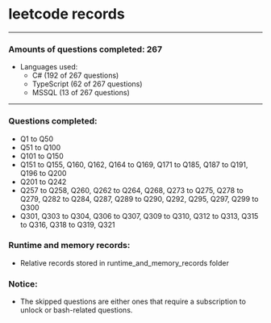 # leetcode records
-----
### Amounts of questions completed: 267
- Languages used:
  - C# (192 of 267 questions)
  - TypeScript (62 of 267 questions)
  - MSSQL (13 of 267 questions)
-----
### Questions completed:
- Q1 to Q50
- Q51 to Q100
- Q101 to Q150
- Q151 to Q155, Q160, Q162, Q164 to Q169, Q171 to Q185, Q187 to Q191, Q196 to Q200
- Q201 to Q242
- Q257 to Q258, Q260, Q262 to Q264, Q268, Q273 to Q275, Q278 to Q279, Q282 to Q284, Q287, Q289 to Q290, Q292, Q295, Q297, Q299 to Q300
- Q301, Q303 to Q304, Q306 to Q307, Q309 to Q310, Q312 to Q313, Q315 to Q316, Q318 to Q319, Q321
### Runtime and memory records:
- Relative records stored in runtime_and_memory_records folder
### Notice:
- The skipped questions are either ones that require a subscription to unlock or bash-related questions.